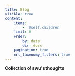 ```yaml
---
title: Blog
visible: true
content:
    items:
        - '@self.children'
    limit: 0
    order:
        by: date
        dir: desc
    pagination: true
    url_taxonomy_filters: true
---
```


**Collection of swu's thoughts**